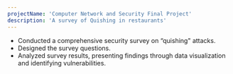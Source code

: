 ```yaml
---
projectName: 'Computer Network and Security Final Project'
description: 'A survey of Quishing in restaurants'
---
```

- Conducted a comprehensive security survey on “quishing" attacks.
- Designed the survey questions.
- Analyzed survey results, presenting findings through data visualization and identifying vulnerabilities.

